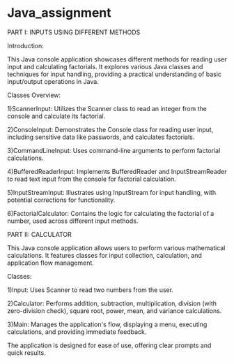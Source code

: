 # Java_assignment

PART I: INPUTS USING DIFFERENT METHODS

Introduction:

This Java console application showcases different methods for reading user input and calculating factorials. It explores various Java classes and techniques for input handling, providing a practical understanding of basic input/output operations in Java.

Classes Overview:

1)ScannerInput: Utilizes the Scanner class to read an integer from the console and calculate its factorial.

2)ConsoleInput: Demonstrates the Console class for reading user input, including sensitive data like passwords, and calculates factorials.

3)CommandLineInput: Uses command-line arguments to perform factorial calculations.

4)BufferedReaderInput: Implements BufferedReader and InputStreamReader to read text input from the console for factorial calculation.

5)InputStreamInput: Illustrates using InputStream for input handling, with potential corrections for functionality.

6)FactorialCalculator: Contains the logic for calculating the factorial of a number, used across different input methods.

PART II: CALCULATOR

This Java console application allows users to perform various mathematical calculations. It features classes for input collection, calculation, and application flow management.

Classes:

1)Input: Uses Scanner to read two numbers from the user.

2)Calculator: Performs addition, subtraction, multiplication, division (with zero-division check), square root, power, mean, and variance calculations.

3)Main: Manages the application's flow, displaying a menu, executing calculations, and providing immediate feedback.

The application is designed for ease of use, offering clear prompts and quick results.
